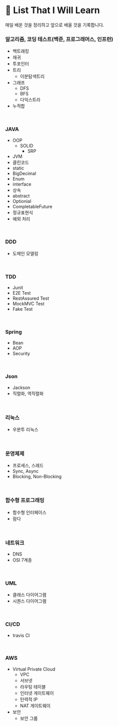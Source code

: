 # 📂 List That I Will Learn


매일 배운 것을 정리하고 앞으로 배울 것을 기록합니다.

### 알고리즘, 코딩 테스트(백준, 프로그래머스, 인프런)
  
  - 백트래킹
  - 재귀
  - 투포인터
  - 트리
    - 이분탐색트리
  - 그래프
    - DFS
    - BFS
    - 다익스트라
  - 누적합
<br>

### JAVA
  - OOP
    - SOLID
      - SRP
  - JVM
  - 클린코드
  - static
  - BigDecimal
  - Enum
  - interface
  - 상속
  - abstract
  - Optionial
  - CompletableFuture
  - 정규표현식
  - 예외 처리
<br>

### DDD
  - 도메인 모델링
<br>

### TDD
  - Junit
  - E2E Test
  - RestAssured Test
  - MockMVC Test
  - Fake Test
<br>

### Spring
  - Bean
  - AOP
  - Security
<br>

### Json
  - Jackson
  - 직렬화, 역직렬화
<br>

### 리눅스
  - 우분투 리눅스
<br>

### 운영체제
  - 프로세스, 스레드
  - Sync, Async
  - Blocking, Non-Blocking
<br>

### 함수형 프로그래밍
  - 함수형 인터페이스
  - 람다
<br>

### 네트워크
  - DNS
  - OSI 7계층
<br>

### UML
  - 클래스 다이어그램
  - 시퀀스 다이어그램
<br>

### CI/CD
  - travis CI
<br>

### AWS
  - Virtual Private Cloud
    - VPC
    - 서브넷
    - 라우팅 테이블
    - 인터넷 게이트웨이
    - 탄력적 IP
    - NAT 게이트웨이
  - 보안
    - 보안 그룹
      
